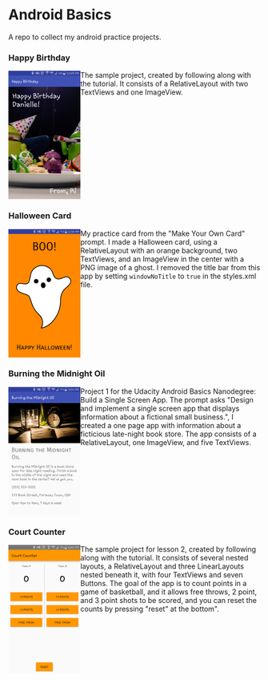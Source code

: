 Android Basics
=====

A repo to collect my android practice projects.

### Happy Birthday
<img src="https://github.com/RiRam/android-basics/blob/master/Images/happybirthday.png" width="144px" height="256px" align="left" /> The sample project, created by following along with the tutorial. It consists of a RelativeLayout with two TextViews and one ImageView. 
<br clear="left">
### Halloween Card
<img src="https://github.com/RiRam/android-basics/blob/master/Images/halloweencard.png" width="144px" height="256px" align="left" /> My practice card from the "Make Your Own Card" prompt. I made a Halloween card, using a RelativeLayout with an orange background, two TextViews, and an ImageView in the center with a PNG image of a ghost. I removed the title bar from this app by setting `windowNoTitle` to `true` in the styles.xml file.
<br clear="left">
### Burning the Midnight Oil
<img src="https://github.com/RiRam/android-basics/blob/master/Images/burningthemidnightoil.png" width="144px" height="256px" align="left" /> Project 1 for the Udacity Android Basics Nanodegree: Build a Single Screen App. The prompt asks "Design and implement a single screen app that displays information about a fictional small business.", I created a one page app with information about a ficticious late-night book store. The app consists of a RelativeLayout, one ImageView, and five TextViews. 
<br clear="left">
### Court Counter
<img src="https://github.com/RiRam/android-basics/blob/master/Images/courtcounter.png" width="144px" height="256px" align="left" /> The sample project for lesson 2, created by following along with the tutorial. It consists of several nested layouts, a RelativeLayout and three LinearLayouts nested beneath it, with four TextViews and seven Buttons. The goal of the app is to count points in a game of basketball, and it allows free throws, 2 point, and 3 point shots to be scored, and you can reset the counts by pressing "reset" at the bottom".
